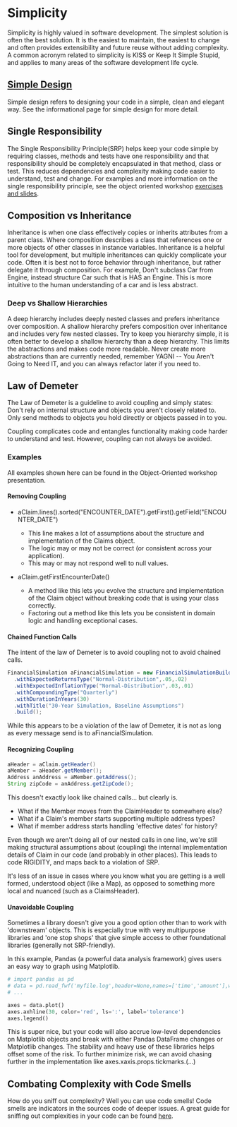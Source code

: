 # Simplicity

Simplicity is highly valued in software development. The simplest solution is often the best solution. It is the easiest to maintain, the easiest to change and often provides extensibility and future reuse without adding complexity. A common acronym related to simplicity is KISS or Keep It Simple Stupid, and applies to many areas of the software development life cycle.

## [Simple Design](/practices/simpleDesign/readme.md)

Simple design refers to designing your code in a simple, clean and elegant way. See the informational page for simple design for more detail.

## Single Responsibility

The Single Responsibility Principle(SRP) helps keep your code simple by requiring classes, methods and tests have one responsibility and that responsibility should be completely encapsulated in that method, class or test. This reduces dependencies and complexity making code easier to understand, test and change. For examples and more information on the single responsibility principle, see the object oriented workshop [exercises and slides](/oo-workshop/mobprogrammingexercises/src/main/java/com/example/srp).

## Composition vs Inheritance

Inheritance is when one class effectively copies or inherits attributes from a parent class. Where composition describes a class that references one or more objects of other classes in instance variables. Inheritance is a helpful tool for development, but multiple inheritances can quickly complicate your code. Often it is best not to force behavior through inheritance, but rather delegate it through composition. For example, Don't subclass Car from Engine, instead structure Car such that is HAS an Engine. This is more intuitive to the human understanding of a car and is less abstract.

### Deep vs Shallow Hierarchies

A deep hierarchy includes deeply nested classes and prefers inheritance over composition. A shallow hierarchy prefers composition over inheritance and includes very few nested classes. Try to keep you hierarchy simple, it is often better to develop a shallow hierarchy than a deep hierarchy. This limits the abstractions and makes code more readable. Never create more abstractions than are currently needed, remember YAGNI -- You Aren't Going to Need IT, and you can always refactor later if you need to.

## Law of Demeter

The Law of Demeter is a guideline to avoid coupling and simply states:
Don't rely on internal structure and objects you aren't closely related to. Only send methods to objects you hold directly or objects passed in to you.

Coupling complicates code and entangles functionality making code harder to understand and test. However, coupling can not always be avoided.

### Examples

All examples shown here can be found in the Object-Oriented workshop presentation.

#### Removing Coupling

- aClaim.lines().sorted("ENCOUNTER_DATE").getFirst().getField("ENCOUNTER_DATE")​
  - This line makes a lot of assumptions about the structure and implementation of the Claims object. ​
  - The logic may or may not be correct (or consistent across your application). ​
  - This may or may not respond well to null values.​

- aClaim.getFirstEncounterDate()​
  - A method like this lets you evolve the structure and implementation of the Claim object without breaking code that is using your class correctly.​
  - Factoring out a method like this lets you be consistent in domain logic and handling exceptional cases.

#### Chained Function Calls

The intent of the law of Demeter is to avoid coupling not to avoid chained calls.

```java
FinancialSimulation aFinancialSimulation = new FinancialSimulationBuilder()​
  .withExpectedReturnsType("Normal-Distribution",.05,.02)​
  .withExpectedInflationType("Normal-Distribution",.03,.01)​
  .withCompoundingType("Quarterly")​
  .withDurationInYears(30)​
  .withTitle("30-Year Simulation, Baseline Assumptions")​
  .build();
```

While this appears to be a violation of the law of Demeter, it is not as long as every message send is to aFinancialSimulation.

#### Recognizing Coupling

```java
aHeader = aClaim.getHeader()​
aMember = aHeader.getMember();​
Address anAddress = aMember.getAddress();​
String zipCode = anAddress.getZipCode();​
```

This doesn't exactly look like chained calls... but clearly is. ​

- What if the Member moves from the ClaimHeader to somewhere else?​
- What if a Claim's member starts supporting multiple address types?​
- What if member address starts handling 'effective dates' for history?​    ​

Even though we aren't doing all of our nested calls in one line, we're still making structural assumptions about (coupling) the internal implementation details of Claim in our code (and probably in other places). This leads to code RIGIDITY, and maps back to a violation of SRP.​

It's less of an issue in cases where you know what you are getting is a well formed, understood object (like a Map), as opposed to something more local and nuanced (such as a ClaimsHeader).

#### Unavoidable Coupling

Sometimes a library doesn't give you a good option other than to work with 'downstream' objects. This is especially true with very multipurpose libraries and 'one stop shops' that give simple access to other foundational libraries (generally not SRP-friendly).​

In this example, Pandas (a powerful data analysis framework) gives users an easy way to graph using Matplotlib.​

```python
# import pandas as pd
# data = pd.read_fwf('myfile.log',header=None,names=['time','amount'],widths=[27,6])
# ...

axes = data.plot()
axes.axhline(30, color='red', ls=':', label='tolerance')
axes.legend()
```

This is super nice, but your code will also accrue low-level dependencies on Matplotlib objects and break with either Pandas DataFrame changes or Matplotlib changes.​
The stability and heavy use of these libraries helps offset some of the risk. To further minimize risk, we can avoid chasing further in the implementation like axes.xaxis.props.tickmarks.(…)

## Combating Complexity with Code Smells

How do you sniff out complexity? Well you can use code smells!
Code smells are indicators in the sources code of deeper issues. A great guide for sniffing out complexities in your code can be found [here](https://refactoring.guru/refactoring/smells).
